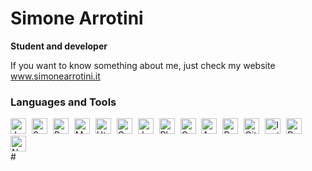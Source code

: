 # Simone Arrotini

**Student and developer**

If you want to know something about me, just check my website www.simonearrotini.it


### Languages and Tools
<img allign="left" alt="Java" width="25px" style="padding-right:5px;" src="https://cdn.jsdelivr.net/gh/devicons/devicon/icons/java/java-original.svg"/>
<img allign="left" alt="Spring" width="25px" style="padding-right:5px;" src="https://cdn.jsdelivr.net/gh/devicons/devicon/icons/spring/spring-original.svg"/>
<img allign="left" alt="Python" width="25px" style="padding-right:5px;" src="https://cdn.jsdelivr.net/gh/devicons/devicon/icons/python/python-original.svg"/>
<img allign="left" alt="MySql" width="25px" style="padding-right:5px;" src="https://cdn.jsdelivr.net/gh/devicons/devicon/icons/mysql/mysql-original.svg"/>
<img allign="left" alt="Html" width="25px" style="padding-right:5px;" src="https://cdn.jsdelivr.net/gh/devicons/devicon/icons/html5/html5-original.svg"/>
<img allign="left" alt="Css" width="25px" style="padding-right:5px;" src="https://cdn.jsdelivr.net/gh/devicons/devicon/icons/css3/css3-original.svg"/>
<img allign="left" alt="Javascript" width="25px" style="padding-right:5px;" src="https://cdn.jsdelivr.net/gh/devicons/devicon/icons/javascript/javascript-original.svg"/>
<img allign="left" alt="Php" width="25px" style="padding-right:5px;" src="https://cdn.jsdelivr.net/gh/devicons/devicon/icons/php/php-original.svg"/>
<img allign="left" alt="C" width="25px" style="padding-right:5px;" src="https://cdn.jsdelivr.net/gh/devicons/devicon/icons/c/c-original.svg"/>
<img allign="left" alt="Apache" width="25px" style="padding-right:5px;" src="https://cdn.jsdelivr.net/gh/devicons/devicon/icons/apache/apache-original.svg"/>
<img allign="left" alt="Bootstrap" width="25px" style="padding-right:5px;" src="https://cdn.jsdelivr.net/gh/devicons/devicon/icons/bootstrap/bootstrap-original.svg"/>
<img allign="left" alt="Git" width="25px" style="padding-right:5px;" src="https://cdn.jsdelivr.net/gh/devicons/devicon/icons/git/git-original.svg"/>
<img allign="left" alt="Ionic" width="25px" style="padding-right:5px;" src="https://cdn.jsdelivr.net/gh/devicons/devicon/icons/ionic/ionic-original.svg"/>
<img allign="left" alt="React" width="25px" style="padding-right:5px;" src="https://cdn.jsdelivr.net/gh/devicons/devicon/icons/react/react-original.svg"/>
<img allign="left" alt="Npm" width="25px" style="padding-right:5px;" src="https://cdn.jsdelivr.net/gh/devicons/devicon/icons/npm/npm-original-wordmark.svg"/>
</br>
#
